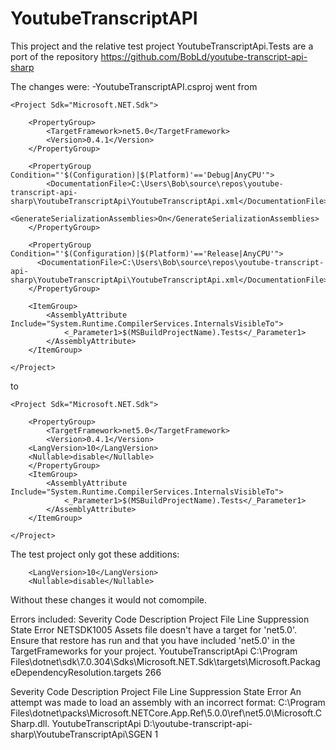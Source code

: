 # YoutubeTranscriptAPI

This project and the relative test project YoutubeTranscriptApi.Tests are a port of 
the repository https://github.com/BobLd/youtube-transcript-api-sharp

The changes were:
-YoutubeTranscriptAPI.csproj went from 

```
<Project Sdk="Microsoft.NET.Sdk">
	
	<PropertyGroup>
		<TargetFramework>net5.0</TargetFramework>
		<Version>0.4.1</Version>
	</PropertyGroup>
	
	<PropertyGroup Condition="'$(Configuration)|$(Platform)'=='Debug|AnyCPU'">
		<DocumentationFile>C:\Users\Bob\source\repos\youtube-transcript-api-sharp\YoutubeTranscriptApi\YoutubeTranscriptApi.xml</DocumentationFile>
		<GenerateSerializationAssemblies>On</GenerateSerializationAssemblies>
	</PropertyGroup>
	
	<PropertyGroup Condition="'$(Configuration)|$(Platform)'=='Release|AnyCPU'">
	  <DocumentationFile>C:\Users\Bob\source\repos\youtube-transcript-api-sharp\YoutubeTranscriptApi\YoutubeTranscriptApi.xml</DocumentationFile>
	</PropertyGroup>

	<ItemGroup>
		<AssemblyAttribute Include="System.Runtime.CompilerServices.InternalsVisibleTo">
			<_Parameter1>$(MSBuildProjectName).Tests</_Parameter1>
		</AssemblyAttribute>
	</ItemGroup>

</Project>
```

to 

```
<Project Sdk="Microsoft.NET.Sdk">
	
	<PropertyGroup>
		<TargetFramework>net5.0</TargetFramework>
		<Version>0.4.1</Version>
    <LangVersion>10</LangVersion>
    <Nullable>disable</Nullable>
	</PropertyGroup>
	<ItemGroup>
		<AssemblyAttribute Include="System.Runtime.CompilerServices.InternalsVisibleTo">
			<_Parameter1>$(MSBuildProjectName).Tests</_Parameter1>
		</AssemblyAttribute>
	</ItemGroup>

</Project>
```

The test project only got these additions:
```
    <LangVersion>10</LangVersion>
    <Nullable>disable</Nullable>
```

Without these changes it would not comompile.

Errors included:
Severity	Code	Description	Project	File	Line	Suppression State
Error	NETSDK1005	Assets file doesn't have a target for 'net5.0'. Ensure that restore has run and that you have included 'net5.0' in the TargetFrameworks for your project.	YoutubeTranscriptApi	C:\Program Files\dotnet\sdk\7.0.304\Sdks\Microsoft.NET.Sdk\targets\Microsoft.PackageDependencyResolution.targets	266	

Severity	Code	Description	Project	File	Line	Suppression State
Error		An attempt was made to load an assembly with an incorrect format: C:\Program Files\dotnet\packs\Microsoft.NETCore.App.Ref\5.0.0\ref\net5.0\Microsoft.CSharp.dll.	YoutubeTranscriptApi	D:\youtube-transcript-api-sharp\YoutubeTranscriptApi\SGEN	1	


